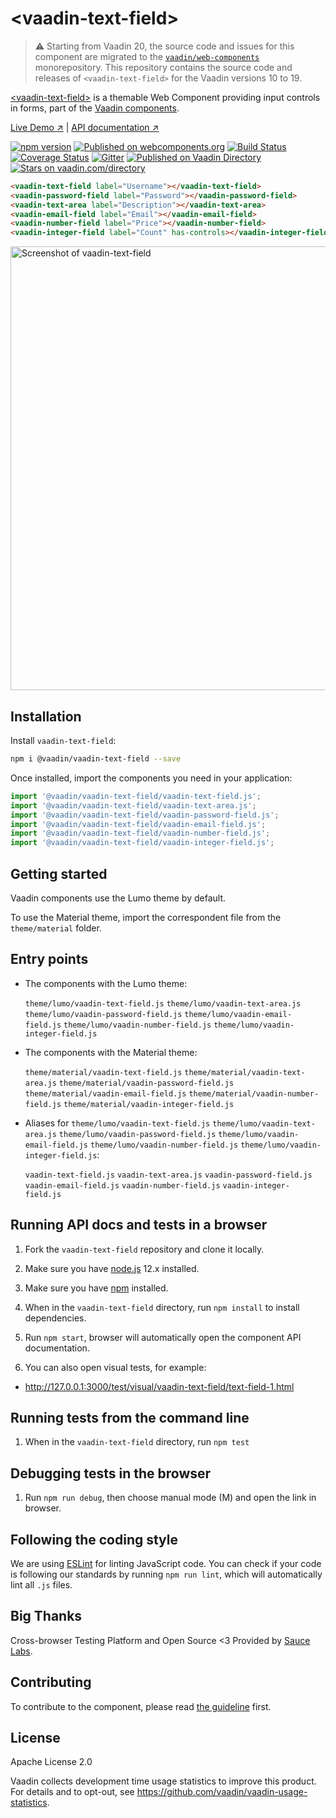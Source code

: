 # &lt;vaadin-text-field&gt;

> ⚠️ Starting from Vaadin 20, the source code and issues for this component are migrated to the [`vaadin/web-components`](https://github.com/vaadin/web-components/tree/master/packages/vaadin-text-field) monorepository.
> This repository contains the source code and releases of `<vaadin-text-field>` for the Vaadin versions 10 to 19.

[&lt;vaadin-text-field&gt;](https://vaadin.com/components/vaadin-text-field) is a themable Web Component providing input controls in forms, part of the [Vaadin components](https://vaadin.com/components).

[Live Demo ↗](https://vaadin.com/components/vaadin-text-field/html-examples)
|
[API documentation ↗](https://vaadin.com/components/vaadin-text-field/html-api)

[![npm version](https://badge.fury.io/js/%40vaadin%2Fvaadin-text-field.svg)](https://badge.fury.io/js/%40vaadin%2Fvaadin-text-field)
[![Published on webcomponents.org](https://img.shields.io/badge/webcomponents.org-published-blue.svg)](https://www.webcomponents.org/element/vaadin/vaadin-text-field)
[![Build Status](https://travis-ci.org/vaadin/vaadin-text-field.svg?branch=master)](https://travis-ci.org/vaadin/vaadin-text-field)
[![Coverage Status](https://coveralls.io/repos/github/vaadin/vaadin-text-field/badge.svg?branch=master)](https://coveralls.io/github/vaadin/vaadin-text-field?branch=master)
[![Gitter](https://badges.gitter.im/Join%20Chat.svg)](https://gitter.im/vaadin/web-components?utm_source=badge&utm_medium=badge&utm_campaign=pr-badge)
[![Published on Vaadin  Directory](https://img.shields.io/badge/Vaadin%20Directory-published-00b4f0.svg)](https://vaadin.com/directory/component/vaadinvaadin-text-field)
[![Stars on vaadin.com/directory](https://img.shields.io/vaadin-directory/star/vaadinvaadin-text-field.svg)](https://vaadin.com/directory/component/vaadinvaadin-text-field)

```html
<vaadin-text-field label="Username"></vaadin-text-field>
<vaadin-password-field label="Password"></vaadin-password-field>
<vaadin-text-area label="Description"></vaadin-text-area>
<vaadin-email-field label="Email"></vaadin-email-field>
<vaadin-number-field label="Price"></vaadin-number-field>
<vaadin-integer-field label="Count" has-controls></vaadin-integer-field>
```

[<img src="https://raw.githubusercontent.com/vaadin/vaadin-text-field/master/screenshot.png" width="710" alt="Screenshot of vaadin-text-field">](https://vaadin.com/components/vaadin-text-field)

## Installation

Install `vaadin-text-field`:

```sh
npm i @vaadin/vaadin-text-field --save
```

Once installed, import the components you need in your application:

```js
import '@vaadin/vaadin-text-field/vaadin-text-field.js';
import '@vaadin/vaadin-text-field/vaadin-text-area.js';
import '@vaadin/vaadin-text-field/vaadin-password-field.js';
import '@vaadin/vaadin-text-field/vaadin-email-field.js';
import '@vaadin/vaadin-text-field/vaadin-number-field.js';
import '@vaadin/vaadin-text-field/vaadin-integer-field.js';
```

## Getting started

Vaadin components use the Lumo theme by default.

To use the Material theme, import the correspondent file from the `theme/material` folder.

## Entry points

- The components with the Lumo theme:

  `theme/lumo/vaadin-text-field.js`
  `theme/lumo/vaadin-text-area.js`
  `theme/lumo/vaadin-password-field.js`
  `theme/lumo/vaadin-email-field.js`
  `theme/lumo/vaadin-number-field.js`
  `theme/lumo/vaadin-integer-field.js`

- The components with the Material theme:

  `theme/material/vaadin-text-field.js`
  `theme/material/vaadin-text-area.js`
  `theme/material/vaadin-password-field.js`
  `theme/material/vaadin-email-field.js`
  `theme/material/vaadin-number-field.js`
  `theme/material/vaadin-integer-field.js`

- Aliases for `theme/lumo/vaadin-text-field.js`
  `theme/lumo/vaadin-text-area.js`
  `theme/lumo/vaadin-password-field.js`
  `theme/lumo/vaadin-email-field.js`
  `theme/lumo/vaadin-number-field.js`
  `theme/lumo/vaadin-integer-field.js`:

  `vaadin-text-field.js`
  `vaadin-text-area.js`
  `vaadin-password-field.js`
  `vaadin-email-field.js`
  `vaadin-number-field.js`
  `vaadin-integer-field.js`


## Running API docs and tests in a browser

1. Fork the `vaadin-text-field` repository and clone it locally.

1. Make sure you have [node.js](https://nodejs.org/) 12.x installed.

1. Make sure you have [npm](https://www.npmjs.com/) installed.

1. When in the `vaadin-text-field` directory, run `npm install` to install dependencies.

1. Run `npm start`, browser will automatically open the component API documentation.

1. You can also open visual tests, for example:

  - http://127.0.0.1:3000/test/visual/vaadin-text-field/text-field-1.html


## Running tests from the command line

1. When in the `vaadin-text-field` directory, run `npm test`

## Debugging tests in the browser

1. Run `npm run debug`, then choose manual mode (M) and open the link in browser.

## Following the coding style

We are using [ESLint](http://eslint.org/) for linting JavaScript code. You can check if your code is following our standards by running `npm run lint`, which will automatically lint all `.js` files.


## Big Thanks

Cross-browser Testing Platform and Open Source <3 Provided by [Sauce Labs](https://saucelabs.com).


## Contributing

  To contribute to the component, please read [the guideline](https://github.com/vaadin/vaadin-core/blob/master/CONTRIBUTING.md) first.


## License

Apache License 2.0

Vaadin collects development time usage statistics to improve this product. For details and to opt-out, see https://github.com/vaadin/vaadin-usage-statistics.
